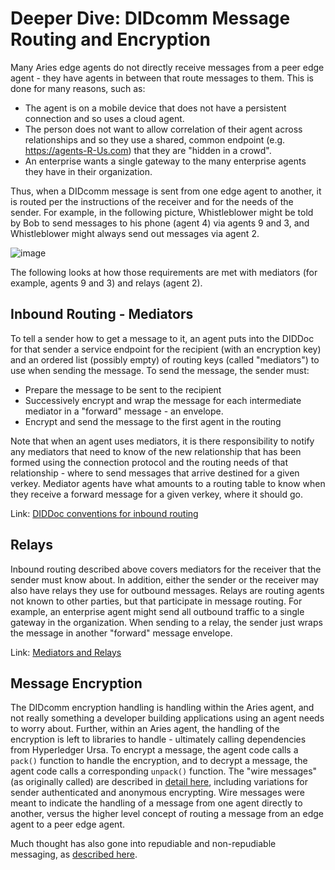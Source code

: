 # Deeper Dive: DIDcomm Message Routing and Encryption

Many Aries edge agents do not directly receive messages from a peer edge agent - they have agents in between that route messages to them. This is done for many reasons, such as: 

- The agent is on a mobile device that does not have a persistent connection and so uses a cloud agent.
- The person does not want to allow correlation of their agent across relationships and so they use a shared, common endpoint (e.g. https://agents-R-Us.com) that they are "hidden in a crowd".
- An enterprise wants a single gateway to the many enterprise agents they have in their organization.

Thus, when a DIDcomm message is sent from one edge agent to another, it is routed per the instructions of the receiver and for the needs of the sender. For example, in the following picture, Whistleblower might be told by Bob to send messages to his phone (agent 4) via agents 9 and 3, and Whistleblower might always send out messages via agent 2.

![image](https://github.com/hyperledger/aries-rfcs/raw/master/features/0067-didcomm-diddoc-conventions/domains.jpg)

The following looks at how those requirements are met with mediators (for example, agents 9 and 3) and relays (agent 2).

## Inbound Routing - Mediators

To tell a sender how to get a message to it, an agent puts into the DIDDoc for that sender a service endpoint for the recipient (with an encryption key) and an ordered list (possibly empty) of routing keys (called "mediators") to use when sending the message. To send the message, the sender must:

- Prepare the message to be sent to the recipient
- Successively encrypt and wrap the message for each intermediate mediator in a "forward" message - an envelope.
- Encrypt and send the message to the first agent in the routing

Note that when an agent uses mediators, it is there responsibility to notify any mediators that need to know of the new relationship that has been formed using the connection protocol and the routing needs of that relationship - where to send messages that arrive destined for a given verkey. Mediator agents have what amounts to a routing table to know when they receive a forward message for a given verkey, where it should go.

Link: [DIDDoc conventions for inbound routing](https://github.com/hyperledger/aries-rfcs/tree/master/features/0067-didcomm-diddoc-conventions)

## Relays

Inbound routing described above covers mediators for the receiver that the sender must know about. In addition, either the sender or the receiver may also have relays they use for outbound messages. Relays are routing agents not known to other parties, but that participate in message routing. For example, an enterprise agent might send all outbound traffic to a single gateway in the organization. When sending to a relay, the sender just wraps the message in another "forward" message envelope.

Link: [Mediators and Relays](https://github.com/hyperledger/aries-rfcs/tree/master/concepts/0046-mediators-and-relays)

## Message Encryption

The DIDcomm encryption handling is handling within the Aries agent, and not really something a developer building applications using an agent needs to worry about. Further, within an Aries agent, the handling of the encryption is left to libraries to handle - ultimately calling dependencies from Hyperledger Ursa. To encrypt a message, the agent code calls a `pack()` function to handle the encryption, and to decrypt a message, the agent code calls a corresponding `unpack()` function. The "wire messages" (as originally called) are described in [detail here](https://github.com/hyperledger/aries-rfcs/blob/master/features/0019-encryption-envelope/README.md), including variations for sender authenticated and anonymous encrypting. Wire messages were meant to indicate the handling of a message from one agent directly to another, versus the higher level concept of routing a message from an edge agent to a peer edge agent.

Much thought has also gone into repudiable and non-repudiable messaging, as [described here](https://github.com/hyperledger/aries-rfcs/tree/master/concepts/0049-repudiation).
